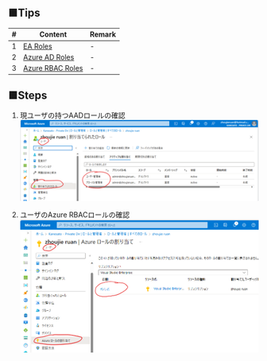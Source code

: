 ## ■Tips
|#|Content|Remark|
|---|---|---|
|1|[EA Roles](https://learn.microsoft.com/ja-jp/azure/cost-management-billing/manage/understand-ea-roles#account-owner)|-|
|2|[Azure AD Roles](https://docs.microsoft.com/ja-jp/azure/active-directory/users-groups-roles/directory-assign-admin-roles)|-|
|3|[Azure RBAC Roles](https://docs.microsoft.com/ja-jp/azure/role-based-access-control/built-in-roles)|-|


## ■Steps
1. 現ユーザの持つAADロールの確認
![Alt text](./images/image12.png)

2. ユーザのAzure RBACロールの確認
![Alt text](./images/image13.png)